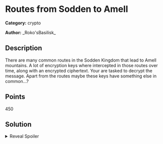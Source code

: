 # Routes from Sodden to Amell 
**Category:** crypto

**Author:** \_Roko'sBasilisk\_

## Description

There are many common routes in the Sodden Kingdom that lead to Amell mountains. A lot of encryption keys where intercepted in those routes over time, along with an encrypted ciphertext. Your are tasked to decrypt the message. Apart from the routes maybe these keys have something else in common...?

## Points
450

## Solution

<details>
 <summary>Reveal Spoiler</summary>

A list of RSA public parameters is provided along with a ciphertext. The description should hint that two of those keys actually share a prime factor. This is a serious cryptographic vulnerability for RSA keys and has happened in real world cases multiple times. In fact, this was the inspiration for this challenge (More details here: https://factorable.net/ ). To solve this, participants must perform a GCD operation (Greatest Common Divisor) to all possible pair of keys such that they identify which keys share the same prime factors. Once the keys are identified the shared prime factor can divide the modulus to get the remaing prime factor. Then the decryption of the ciphertext is a trivial task. The

Note that with 21 RSA keys provided, there are 210 possible pair combinations. The GCD check can be performed in a naive brute force manner however there is a more efficient approach as shown here https://factorable.net/weakkeys12.conference.pdf . A solution using this method is provided in the `challenge_setup.ipynb` notebook.

</details>